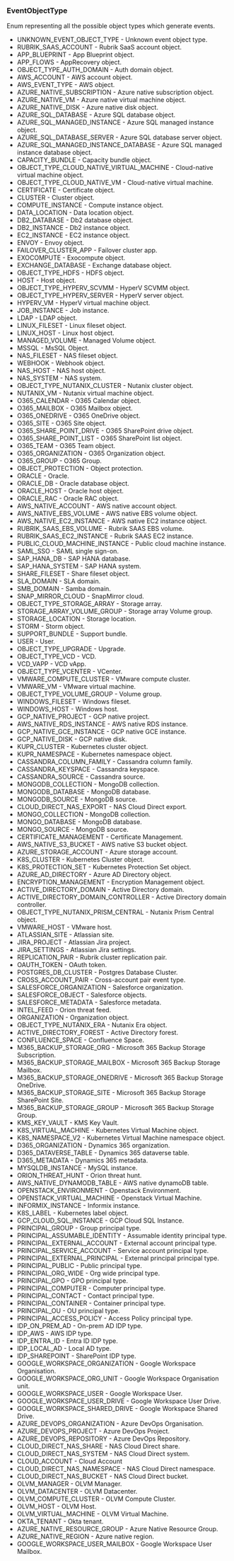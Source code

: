 ### EventObjectType
Enum representing all the possible object types which generate events.

- UNKNOWN_EVENT_OBJECT_TYPE - Unknown event object type.
- RUBRIK_SAAS_ACCOUNT - Rubrik SaaS account object.
- APP_BLUEPRINT - App Blueprint object.
- APP_FLOWS - AppRecovery object.
- OBJECT_TYPE_AUTH_DOMAIN - Auth domain object.
- AWS_ACCOUNT - AWS account object.
- AWS_EVENT_TYPE - AWS object.
- AZURE_NATIVE_SUBSCRIPTION - Azure native subscription object.
- AZURE_NATIVE_VM - Azure native virtual machine object.
- AZURE_NATIVE_DISK - Azure native disk object.
- AZURE_SQL_DATABASE - Azure SQL database object.
- AZURE_SQL_MANAGED_INSTANCE - Azure SQL managed instance object.
- AZURE_SQL_DATABASE_SERVER - Azure SQL database server object.
- AZURE_SQL_MANAGED_INSTANCE_DATABASE - Azure SQL managed instance database object.
- CAPACITY_BUNDLE - Capacity bundle object.
- OBJECT_TYPE_CLOUD_NATIVE_VIRTUAL_MACHINE - Cloud-native virtual machine object.
- OBJECT_TYPE_CLOUD_NATIVE_VM - Cloud-native virtual machine.
- CERTIFICATE - Certificate object.
- CLUSTER - Cluster object.
- COMPUTE_INSTANCE - Compute instance object.
- DATA_LOCATION - Data location object.
- DB2_DATABASE - Db2 database object.
- DB2_INSTANCE - Db2 instance object.
- EC2_INSTANCE - EC2 instance object.
- ENVOY - Envoy object.
- FAILOVER_CLUSTER_APP - Failover cluster app.
- EXOCOMPUTE - Exocompute object.
- EXCHANGE_DATABASE - Exchange database object.
- OBJECT_TYPE_HDFS - HDFS object.
- HOST - Host object.
- OBJECT_TYPE_HYPERV_SCVMM - HyperV SCVMM object.
- OBJECT_TYPE_HYPERV_SERVER - HyperV server object.
- HYPERV_VM - HyperV virtual machine object.
- JOB_INSTANCE - Job instance.
- LDAP - LDAP object.
- LINUX_FILESET - Linux fileset object.
- LINUX_HOST - Linux host object.
- MANAGED_VOLUME - Managed Volume object.
- MSSQL - MsSQL Object.
- NAS_FILESET - NAS fileset object.
- WEBHOOK - Webhook object.
- NAS_HOST - NAS host object.
- NAS_SYSTEM - NAS system.
- OBJECT_TYPE_NUTANIX_CLUSTER - Nutanix cluster object.
- NUTANIX_VM - Nutanix virtual machine object.
- O365_CALENDAR - O365 Calendar object.
- O365_MAILBOX - O365 Mailbox object.
- O365_ONEDRIVE - O365 OneDrive object.
- O365_SITE - O365 Site object.
- O365_SHARE_POINT_DRIVE - O365 SharePoint drive object.
- O365_SHARE_POINT_LIST - O365 SharePoint list object.
- O365_TEAM - O365 Team object.
- O365_ORGANIZATION - O365 Organization object.
- O365_GROUP - O365 Group.
- OBJECT_PROTECTION - Object protection.
- ORACLE - Oracle.
- ORACLE_DB - Oracle database object.
- ORACLE_HOST - Oracle host object.
- ORACLE_RAC - Oracle RAC object.
- AWS_NATIVE_ACCOUNT - AWS native account object.
- AWS_NATIVE_EBS_VOLUME - AWS native EBS volume object.
- AWS_NATIVE_EC2_INSTANCE - AWS native EC2 instance object.
- RUBRIK_SAAS_EBS_VOLUME - Rubrik SAAS EBS volume.
- RUBRIK_SAAS_EC2_INSTANCE - Rubrik SAAS EC2 instance.
- PUBLIC_CLOUD_MACHINE_INSTANCE - Public cloud machine instance.
- SAML_SSO - SAML single sign-on.
- SAP_HANA_DB - SAP HANA database.
- SAP_HANA_SYSTEM - SAP HANA system.
- SHARE_FILESET - Share fileset object.
- SLA_DOMAIN - SLA domain.
- SMB_DOMAIN - Samba domain.
- SNAP_MIRROR_CLOUD - SnapMirror cloud.
- OBJECT_TYPE_STORAGE_ARRAY - Storage array.
- STORAGE_ARRAY_VOLUME_GROUP - Storage array Volume group.
- STORAGE_LOCATION - Storage location.
- STORM - Storm object.
- SUPPORT_BUNDLE - Support bundle.
- USER - User.
- OBJECT_TYPE_UPGRADE - Upgrade.
- OBJECT_TYPE_VCD - VCD.
- VCD_VAPP - VCD vApp.
- OBJECT_TYPE_VCENTER - VCenter.
- VMWARE_COMPUTE_CLUSTER - VMware compute cluster.
- VMWARE_VM - VMware virtual machine.
- OBJECT_TYPE_VOLUME_GROUP - Volume group.
- WINDOWS_FILESET - Windows fileset.
- WINDOWS_HOST - Windows host.
- GCP_NATIVE_PROJECT - GCP native project.
- AWS_NATIVE_RDS_INSTANCE - AWS native RDS instance.
- GCP_NATIVE_GCE_INSTANCE - GCP native GCE instance.
- GCP_NATIVE_DISK - GCP native disk.
- KUPR_CLUSTER - Kubernetes cluster object.
- KUPR_NAMESPACE - Kubernetes namespace object.
- CASSANDRA_COLUMN_FAMILY - Cassandra column family.
- CASSANDRA_KEYSPACE - Cassandra keyspace.
- CASSANDRA_SOURCE - Cassandra source.
- MONGODB_COLLECTION - MongoDB collection.
- MONGODB_DATABASE - MongoDB database.
- MONGODB_SOURCE - MongoDB source.
- CLOUD_DIRECT_NAS_EXPORT - NAS Cloud Direct export.
- MONGO_COLLECTION - MongoDB collection.
- MONGO_DATABASE - MongoDB database.
- MONGO_SOURCE - MongoDB source.
- CERTIFICATE_MANAGEMENT - Certificate Management.
- AWS_NATIVE_S3_BUCKET - AWS native S3 bucket object.
- AZURE_STORAGE_ACCOUNT - Azure storage account.
- K8S_CLUSTER - Kubernetes Cluster object.
- K8S_PROTECTION_SET - Kubernetes Protection Set object.
- AZURE_AD_DIRECTORY - Azure AD Directory object.
- ENCRYPTION_MANAGEMENT - Encryption Management object.
- ACTIVE_DIRECTORY_DOMAIN - Active Directory domain.
- ACTIVE_DIRECTORY_DOMAIN_CONTROLLER - Active Directory domain controller.
- OBJECT_TYPE_NUTANIX_PRISM_CENTRAL - Nutanix Prism Central object.
- VMWARE_HOST - VMware host.
- ATLASSIAN_SITE - Atlassian site.
- JIRA_PROJECT - Atlassian Jira project.
- JIRA_SETTINGS - Atlassian Jira settings.
- REPLICATION_PAIR - Rubrik cluster replication pair.
- OAUTH_TOKEN - OAuth token.
- POSTGRES_DB_CLUSTER - Postgres Database Cluster.
- CROSS_ACCOUNT_PAIR - Cross-account pair event type.
- SALESFORCE_ORGANIZATION - Salesforce organization.
- SALESFORCE_OBJECT - Salesforce objects.
- SALESFORCE_METADATA - Salesforce metadata.
- INTEL_FEED - Orion threat feed.
- ORGANIZATION - Organization object.
- OBJECT_TYPE_NUTANIX_ERA - Nutanix Era object.
- ACTIVE_DIRECTORY_FOREST - Active Directory forest.
- CONFLUENCE_SPACE - Confluence Space.
- M365_BACKUP_STORAGE_ORG - Microsoft 365 Backup Storage Subscription.
- M365_BACKUP_STORAGE_MAILBOX - Microsoft 365 Backup Storage Mailbox.
- M365_BACKUP_STORAGE_ONEDRIVE - Microsoft 365 Backup Storage OneDrive.
- M365_BACKUP_STORAGE_SITE - Microsoft 365 Backup Storage SharePoint Site.
- M365_BACKUP_STORAGE_GROUP - Microsoft 365 Backup Storage Group.
- KMS_KEY_VAULT - KMS Key Vault.
- K8S_VIRTUAL_MACHINE - Kubernetes Virtual Machine object.
- K8S_NAMESPACE_V2 - Kubernetes Virtual Machine namespace object.
- D365_ORGANIZATION - Dynamics 365 organization.
- D365_DATAVERSE_TABLE - Dynamics 365 dataverse table.
- D365_METADATA - Dynamics 365 metadata.
- MYSQLDB_INSTANCE - MySQL instance.
- ORION_THREAT_HUNT - Orion threat hunt.
- AWS_NATIVE_DYNAMODB_TABLE - AWS native dynamoDB table.
- OPENSTACK_ENVIRONMENT - Openstack Environment.
- OPENSTACK_VIRTUAL_MACHINE - Openstack Virtual Machine.
- INFORMIX_INSTANCE - Informix instance.
- K8S_LABEL - Kubernetes label object.
- GCP_CLOUD_SQL_INSTANCE - GCP Cloud SQL Instance.
- PRINCIPAL_GROUP - Group principal type.
- PRINCIPAL_ASSUMABLE_IDENTITY - Assumable identity principal type.
- PRINCIPAL_EXTERNAL_ACCOUNT - External account principal type.
- PRINCIPAL_SERVICE_ACCOUNT - Service account principal type.
- PRINCIPAL_EXTERNAL_PRINCIPAL - External principal principal type.
- PRINCIPAL_PUBLIC - Public principal type.
- PRINCIPAL_ORG_WIDE - Org wide principal type.
- PRINCIPAL_GPO - GPO principal type.
- PRINCIPAL_COMPUTER - Computer principal type.
- PRINCIPAL_CONTACT - Contact principal type.
- PRINCIPAL_CONTAINER - Container principal type.
- PRINCIPAL_OU - OU principal type.
- PRINCIPAL_ACCESS_POLICY - Access Policy principal type.
- IDP_ON_PREM_AD - On-prem AD IDP type.
- IDP_AWS - AWS IDP type.
- IDP_ENTRA_ID - Entra ID IDP type.
- IDP_LOCAL_AD - Local AD type.
- IDP_SHAREPOINT - SharePoint IDP type.
- GOOGLE_WORKSPACE_ORGANIZATION - Google Workspace Organisation.
- GOOGLE_WORKSPACE_ORG_UNIT - Google Workspace Organisation unit.
- GOOGLE_WORKSPACE_USER - Google Workspace User.
- GOOGLE_WORKSPACE_USER_DRIVE - Google Workspace User Drive.
- GOOGLE_WORKSPACE_SHARED_DRIVE - Google Workspace Shared Drive.
- AZURE_DEVOPS_ORGANIZATION - Azure DevOps Organisation.
- AZURE_DEVOPS_PROJECT - Azure DevOps Project.
- AZURE_DEVOPS_REPOSITORY - Azure DevOps Repository.
- CLOUD_DIRECT_NAS_SHARE - NAS Cloud Direct share.
- CLOUD_DIRECT_NAS_SYSTEM - NAS Cloud Direct system.
- CLOUD_ACCOUNT - Cloud Account
- CLOUD_DIRECT_NAS_NAMESPACE - NAS Cloud Direct namespace.
- CLOUD_DIRECT_NAS_BUCKET - NAS Cloud Direct bucket.
- OLVM_MANAGER - OLVM Manager.
- OLVM_DATACENTER - OLVM Datacenter.
- OLVM_COMPUTE_CLUSTER - OLVM Compute Cluster.
- OLVM_HOST - OLVM Host.
- OLVM_VIRTUAL_MACHINE - OLVM Virtual Machine.
- OKTA_TENANT - Okta tenant.
- AZURE_NATIVE_RESOURCE_GROUP - Azure Native Resource Group.
- AZURE_NATIVE_REGION - Azure native region.
- GOOGLE_WORKSPACE_USER_MAILBOX - Google Workspace User Mailbox.
